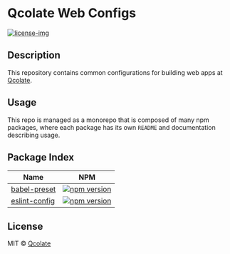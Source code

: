 # Qcolate Web Configs


[![license-img]][license-url]

## Description

This repository contains common configurations for building web apps at [Qcolate][qcolate-url].

## Usage

This repo is managed as a monorepo that is composed of many npm packages, where each package has its own `README` and documentation describing usage.

## Package Index

| Name | NPM                                            |
| ------- |------------------------------------------------|
| [babel-preset](babel-preset) | [![npm version][babel-npm-img]][babel-npm-url] |
| [eslint-config](eslint-config) | [![npm version][eslin-npm-img]][eslin-npm-url] |


## License

MIT © [Qcolate][qcolate-url]

<!-- link -->

[qcolate-url]: https://qcolate.com

[license-img]: https://img.shields.io/npm/l/@qcolate/eslint-config.svg?style=flat&colorA=000000&colorB=000000

[license-url]: ./eslint-config/LICENSE


[eslin-npm-img]: https://img.shields.io/npm/v/@qcolate/eslint-config?style=flat&colorA=000000&colorB=000000

[eslin-npm-url]: https://www.npmjs.com/package/@qcolate/eslint-config

[babel-npm-img]: https://img.shields.io/npm/v/@qcolate/babel-preset?style=flat&colorA=000000&colorB=000000

[babel-npm-url]: https://www.npmjs.com/package/@qcolate/babel-preset
